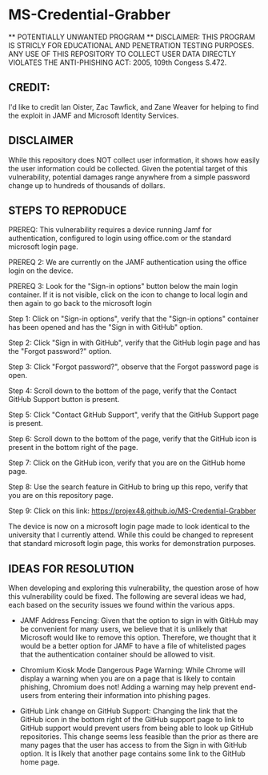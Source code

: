 # MS-Credential-Grabber
** POTENTIALLY UNWANTED PROGRAM **
DISCLAIMER: 
THIS PROGRAM IS STRICLY FOR EDUCATIONAL AND PENETRATION TESTING PURPOSES. ANY USE OF THIS REPOSITORY TO COLLECT USER DATA DIRECTLY VIOLATES THE ANTI-PHISHING ACT: 2005, 109th Congess S.472. 

## CREDIT: ##
I'd like to credit Ian Oister, Zac Tawfick, and Zane Weaver for helping to find the exploit in JAMF and Microsoft Identity Services.

## DISCLAIMER ##
While this repository does NOT collect user information, it shows how easily the user information could be collected.
Given the potential target of this vulnerability, potential damages range anywhere from a simple password change up to hundreds of thousands of dollars.

## STEPS TO REPRODUCE ##
PREREQ: This vulnerability requires a device running Jamf for authentication, configured to login using office.com or the standard microsoft login page.

PREREQ 2: We are currently on the JAMF authentication using the office login on the device.

PREREQ 3: Look for the "Sign-in options" button below the main login container. If it is not visible, click on the icon to change to local login and then again to go back to the microsoft login

Step 1: Click on "Sign-in options", verify that the "Sign-in options" container has been opened and has the "Sign in with GitHub" option.

Step 2: Click "Sign in with GitHub", verify that the GitHub login page and has the "Forgot password?" option.

Step 3: Click "Forgot password?", observe that the Forgot password page is open.

Step 4: Scroll down to the bottom of the page, verify that the Contact GitHub Support button is present.

Step 5: Click "Contact GitHub Support", verify that the GitHub Support page is present.

Step 6: Scroll down to the bottom of the page, verify that the GitHub icon is present in the bottom right of the page.

Step 7: Click on the GitHub icon, verify that you are on the GitHub home page.

Step 8: Use the search feature in GitHub to bring up this repo, verify that you are on this repository page.

Step 9: Click on this link: https://projex48.github.io/MS-Credential-Grabber

The device is now on a microsoft login page made to look identical to the university that I currently attend. While this could be changed to represent that standard microsoft login page, this works for demonstration purposes.

## IDEAS FOR RESOLUTION ##
When developing and exploring this vulnerability, the question arose of how this vulnerability could be fixed. The following are several ideas we had, each based on the security issues we found within the various apps.

- JAMF Address Fencing: Given that the option to sign in with GitHub may be convenient for many users, we believe that it is unlikely that Microsoft would like to remove this option. Therefore, we thought that it would be a better option for JAMF to have a file of whitelisted pages that the authentication container should be allowed to visit.

- Chromium Kiosk Mode Dangerous Page Warning: While Chrome will display a warning when you are on a page that is likely to contain phishing, Chromium does not! Adding a warning may help prevent end-users from entering their information into phishing pages.

- GitHub Link change on GitHub Support: Changing the link that the GitHub icon in the bottom right of the GitHub support page to link to GitHub support would prevent users from being able to look up GitHub repositories. This change seems less feasible than the prior as there are many pages that the user has access to from the Sign in with GitHub option. It is likely that another page contains some link to the GitHub home page.
